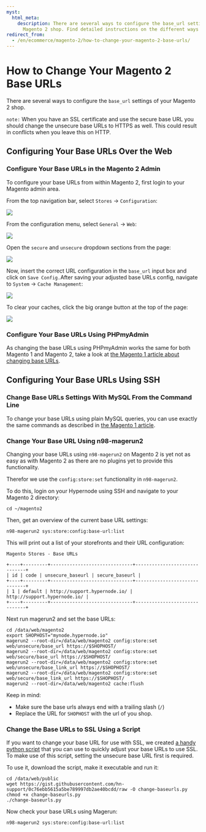 ```yaml
---
myst:
  html_meta:
    description: There are several ways to configure the base_url settings of your
      Magento 2 shop. Find detailed instructions on the different ways here.
redirect_from:
  - /en/ecommerce/magento-2/how-to-change-your-magento-2-base-urls/
---
```


<!-- source: https://support.hypernode.com/en/ecommerce/magento-2/how-to-change-your-magento-2-base-urls/ -->

# How to Change Your Magento 2 Base URLs

There are several ways to configure the `base_url` settings of your Magento 2 shop.

`note:` When you have an SSL certificate and use the secure base URL you should change the unsecure base URLs to HTTPS as well. This could result in conflicts when you leave this on HTTP.

## Configuring Your Base URLs Over the Web

### Configure Your Base URLs in the Magento 2 Admin

To configure your base URLs from within Magento 2, first login to your Magento admin area.

From the top navigation bar, select `Stores` -> `Configuration`:

![](_res/ep0Mt1rX3owfCnOU-HnyBmjoVvkkMyCtMA.png)

From the configuration menu, select `General` -> `Web`:

![](_res/B2xpxxshwDAFcGcbwd8cANYHV20rFGNL4Q.png)

Open the `secure` and `unsecure` dropdown sections from the page:

![](_res/iR9B-sW0JikGTaE4ap33WSG0dS0t0Xs8_w.png)

Now, insert the correct URL configuration in the `base_url` input box and click on `Save Config.`After saving your adjusted base URLs config, navigate to `System` -> `Cache Management`:

![](_res/dTk8ykJSj30B6OkeNtZaDAnjUazpt6U7IQ.png)

To clear your caches, click the big orange button at the top of the page:

![](_res/jMHlr7NgkCi7GQTLH4yWTMN_IinD2GT4yQ.png)

### Configure Your Base URLs Using PHPmyAdmin

As changing the base URLs using PHPmyAdmin works the same for both Magento 1 and Magento 2, take a look at [the Magento 1 article about changing base URLs](../../ecommerce-applications/magento-1/how-to-change-the-base-url-in-magento-1-x.md#change-the-base-url-via-phpmyadmin).

## Configuring Your Base URLs Using SSH

### Change Base URLs Settings With MySQL From the Command Line

To change your base URLs using plain MySQL queries, you can use exactly the same commands as described in [the Magento 1 article](../../ecommerce-applications/magento-1/how-to-change-the-base-url-in-magento-1-x.md#change-the-base-urls-directly-in-mysql-from-the-commandline).

### Change Your Base URL Using n98-magerun2

Changing your base URLs using `n98-magerun2` on Magento 2 is yet not as easy as with Magento 2 as there are no plugins yet to provide this functionality.

Therefor we use the `config:store:set` functionality in `n98-magerun2`.

To do this, login on your Hypernode using SSH and navigate to your Magento 2 directory:

```nginx
cd ~/magento2
```

Then, get an overview of the current base URL settings:

```nginx
n98-magerun2 sys:store:config:base-url:list
```

This will print out a list of your storefronts and their URL configuration:

```nginx
Magento Stores - Base URLs

+----+---------+------------------------------+------------------------------+
| id | code | unsecure_baseurl | secure_baseurl |
+----+---------+------------------------------+------------------------------+
| 1 | default | http://support.hypernode.io/ | http://support.hypernode.io/ |
+----+---------+------------------------------+------------------------------+
```

Next run magerun2 and set the base URLs:

```nginx
cd /data/web/magento2
export SHOPHOST="mynode.hypernode.io"
magerun2 --root-dir=/data/web/magento2 config:store:set web/unsecure/base_url https://$SHOPHOST/
magerun2 --root-dir=/data/web/magento2 config:store:set web/secure/base_url https://$SHOPHOST/
magerun2 --root-dir=/data/web/magento2 config:store:set web/unsecure/base_link_url https://$SHOPHOST/
magerun2 --root-dir=/data/web/magento2 config:store:set web/secure/base_link_url https://$SHOPHOST/
magerun2 --root-dir=/data/web/magento2 cache:flush
```

Keep in mind:

- Make sure the base urls always end with a trailing slash (`/`)
- Replace the URL for `SHOPHOST` with the url of you shop.

### Change the Base URLs to SSL Using a Script

If you want to change your base URL for use with SSL, we created [a handy python script](https://gist.github.com/hn-support/083aabc8f9125b29098454cee1f25c89) that you can use to quickly adjust your base URLs to use SSL. To make use of this script, setting the unsecure base URL first is required.

To use it, download the script, make it executable and run it:

```nginx
cd /data/web/public
wget https://gist.githubusercontent.com/hn-support/0c76ebb5615a5be789997db2ae40bcdd/raw -O change-baseurls.py
chmod +x change-baseurls.py
./change-baseurls.py
```

Now check your base URLs using Magerun:

```nginx
n98-magerun2 sys:store:config:base-url:list
```
